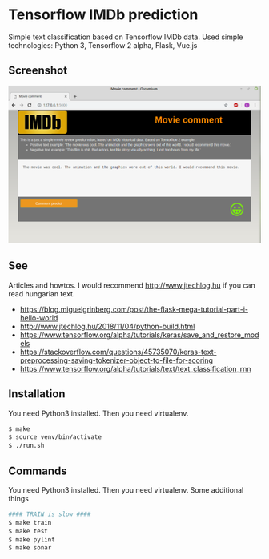 # Tensorflow IMDb prediction 

Simple text classification based on Tensorflow IMDb data. Used simple technologies: Python 3, Tensorflow 2 alpha, Flask, Vue.js 

## Screenshot
![IMDb predict screenshot](/docs/imdb_movie_predict_01.png)

## See
Articles and howtos. I would recommend http://www.jtechlog.hu if you can read hungarian text.
 - https://blog.miguelgrinberg.com/post/the-flask-mega-tutorial-part-i-hello-world
 - http://www.jtechlog.hu/2018/11/04/python-build.html
 - https://www.tensorflow.org/alpha/tutorials/keras/save_and_restore_models
 - https://stackoverflow.com/questions/45735070/keras-text-preprocessing-saving-tokenizer-object-to-file-for-scoring
 - https://www.tensorflow.org/alpha/tutorials/text/text_classification_rnn

## Installation

You need Python3 installed. Then you need virtualenv.

```bash
$ make
$ source venv/bin/activate
$ ./run.sh
```

## Commands

You need Python3 installed. Then you need virtualenv. Some additional things
```bash
#### TRAIN is slow ####
$ make train
$ make test
$ make pylint
$ make sonar
```

